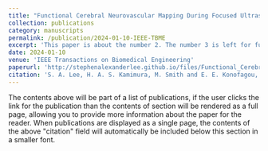 ```yaml
---
title: "Functional Cerebral Neurovascular Mapping During Focused Ultrasound Peripheral Neuromodulation of Neuropathic Pain"
collection: publications
category: manuscripts
permalink: /publication/2024-01-10-IEEE-TBME
excerpt: 'This paper is about the number 2. The number 3 is left for future work.'
date: 2024-01-10
venue: 'IEEE Transactions on Biomedical Engineering'
paperurl: 'http://stephenalexanderlee.github.io/files/Functional_Cerebral_Neurovascular_Mapping_During_Focused_Ultrasound_Peripheral_Neuromodulation_of_Neuropathic_Pain.pdf'
citation: 'S. A. Lee, H. A. S. Kamimura, M. Smith and E. E. Konofagou, &quot;Functional Cerebral Neurovascular Mapping During Focused Ultrasound Peripheral Neuromodulation of Neuropathic Pain.&quot; <i>IEEE Transactions on Biomedical Engineering</i>. vol. 71, no. 6, pp. 1770-1779. (2024).'
---
```

The contents above will be part of a list of publications, if the user clicks the link for the publication than the contents of section will be rendered as a full page, allowing you to provide more information about the paper for the reader. When publications are displayed as a single page, the contents of the above "citation" field will automatically be included below this section in a smaller font.